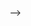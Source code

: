<!-- 👊 G'Day, I'm Raymond Zeaiter, a full-stack web developer from Sydney, Australia.

#### 📅 Now

- 🏗️ Building frontend projects for freelance clients
- 🦆 [https://freeduckfinder.online](https://freeduckfinder.online) (*Personal Project*)
- 💡 [get HSC questions](https://gethscquestions.netlify.app/) (*Personal Project*)

#### 😎 Bio
- ⚙️ I use daily: ```.js```, ```.html```, ```.css```
- 🧰 Developing my React skills
- 🐣 Made my first website over 15 years ago
- 👨‍🏫 Was a high school teacher
- 🦅 Contact me on Twitter [@RayZeaiter](https://twitter.com/RayZeaiter)
- 📖 [Web Portfolio](https://raymond-zeaiter.au)
- ![Codewars](https://www.codewars.com/users/king-oldmate/badges/small)

[![GitHub Streak](https://github-readme-streak-stats.herokuapp.com?user=king-oldmate&theme=react&fire=DD2727)](https://git.io/streak-stats)

<!---
king-oldmate/king-oldmate is a ✨ special ✨ repository because its `README.md` (this file) appears on your GitHub profile.
You can click the Preview link to take a look at your changes.
--->
 -->
